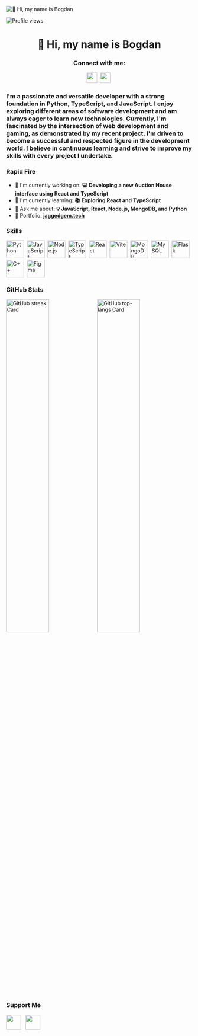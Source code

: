 ![👋 Hi, my name is Bogdan](https://user-images.githubusercontent.com/10498744/210012254-234538ff-d198-48aa-8964-37e6fd45d227.gif)

![Profile views](https://komarev.com/ghpvc/?username=JaggedGem&label=Profile%20views&color=0e75b6&style=flat)

<div id="toc">
  <ul align="center" style="list-style: none">
    <summary>
      <h1>
        👋 Hi, my name is Bogdan
      </h1>
    </summary>
  </ul>
</div>

**<h3 align="center">Connect with me:</h3>** 
<p align="center"><a href="https://github.com/JaggedGem" target="_blank"><img src="https://img.shields.io/badge/GitHub-100000?style=for-the-badge&logo=github&logoColor=white" height="28" style="margin-right: 4px"></a> <a href="bogdan@jaggedgem.tech" target="_blank"><img src="https://img.shields.io/badge/Gmail-D14836?style=for-the-badge&logo=gmail&logoColor=white" height="28" style="margin-right: 4px"></a></p>

 **<h3 align="left">I'm a passionate and versatile developer with a strong foundation in Python, TypeScript, and JavaScript. I enjoy exploring different areas of software development and am always eager to learn new technologies. Currently, I'm fascinated by the intersection of web development and gaming, as demonstrated by my recent project. I'm driven to become a successful and respected figure in the development world. I believe in continuous learning and strive to improve my skills with every project I undertake.</h3>**

**<h3 align="left">Rapid Fire</h3>**

- 💼 I'm currently working on: **💻 Developing a new Auction House interface using React and TypeScript**
- 🌱 I'm currently learning: **📚 Exploring React and TypeScript**
- 💬 Ask me about: **💡 JavaScript, React, Node.js, MongoDB, and Python**
- 📂 Portfolio: **<a href="https://jaggedgem.tech" target="_blank">jaggedgem.tech</a>**

 **<h3 align="left">Skills</h3>**

<div style="display: flex; flex-wrap: wrap; gap: 4px; justify-content: left;"><img src="https://skillicons.dev/icons?i=python" height="48" alt="Python" style="margin-right: 4px"> <img src="https://skillicons.dev/icons?i=javascript" height="48" alt="JavaScript" style="margin-right: 4px"> <img src="https://skillicons.dev/icons?i=nodejs" height="48" alt="Node.js" style="margin-right: 4px"> <img src="https://skillicons.dev/icons?i=typescript" height="48" alt="TypeScript" style="margin-right: 4px"> <img src="https://skillicons.dev/icons?i=react" height="48" alt="React" style="margin-right: 4px"> <img src="https://skillicons.dev/icons?i=vite" height="48" alt="Vite" style="margin-right: 4px"> <img src="https://skillicons.dev/icons?i=mongodb" height="48" alt="MongoDB" style="margin-right: 4px"> <img src="https://skillicons.dev/icons?i=mysql" height="48" alt="MySQL" style="margin-right: 4px"> <img src="https://skillicons.dev/icons?i=flask" height="48" alt="Flask" style="margin-right: 4px"> <img src="https://skillicons.dev/icons?i=cpp" height="48" alt="C++" style="margin-right: 4px"> <img src="https://skillicons.dev/icons?i=figma" height="48" alt="Figma" style="margin-right: 4px"></div>

 **<h3 align="left">GitHub Stats</h3>**

<p align="left">
  <img width="48%" src="https://streak-stats.demolab.com/?user=jaggedgem&theme=react&hide_border=false&date_format=M+j%5B%2C+Y%5D&mode=daily&hide_total_contributions=false&hide_current_streak=false&hide_longest_streak=false&card_height=200" alt="GitHub streak Card" />
  <img width="48%" src="https://github-readme-stats.vercel.app/api/top-langs?username=jaggedgem&theme=react&hide_title=false&layout=compact&langs_count=6&hide_progress=false&card_width=400" alt="GitHub top-langs Card" />
</p>

 **<h3 align="left">Support Me</h3>**

<p align="left"><a href="https://ko-fi.com/jaggedgem" target="_blank"><img src="https://img.shields.io/badge/Ko--fi-343B45?style=for-the-badge&logo=kofi&logoColor=Black" height="40" style="margin-right: 8px"></a> <a href="https://paypal.me/gemjagged" target="_blank"><img src="https://img.shields.io/badge/PayPal-00457C?style=for-the-badge&logo=paypal&logoColor=white" height="40" style="margin-right: 8px"></a></p>
